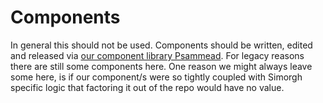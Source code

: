 # Components

In general this should not be used. Components should be written, edited and released via [our component library Psammead](https://github.com/bbc/psammead). For legacy reasons there are still some components here. One reason we might always leave some here, is if our component/s were so tightly coupled with Simorgh specific logic that factoring it out of the repo would have no value.

